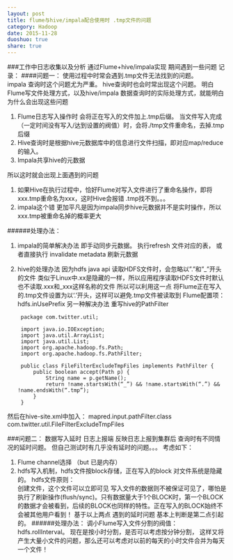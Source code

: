 ```yaml
---
layout: post
title: flume与hive/impala配合使用时 .tmp文件的问题
category: Hadoop
date: 2015-11-28
duoshuo: true
share: true
---
```


###工作中日志收集以及分析  通过Flume+hive/impala实现 期间遇到一些问题  记录：
####问题一：
使用过程中时常会遇到.tmp文件无法找到的问题。  
impala 查询时这个问题尤为严重。 hive查询时也会时常出现这个问题。
明白Flume写文件处理方式，以及hive/impala 数据查询时的实际处理方式，就能明白为什么会出现这些问题

1. Flume日志写入操作时 会将正在写入的文件加上.tmp后缀。 当文件写入完成（一定时间没有写入/达到设置的阀值）时，会将./tmp文件重命名，去掉.tmp后缀
2. Hive查询时是根据hive元数据库中的信息进行文件扫描，即对应map/reduce的输入。
3. Impala共享hive的元数据
 
所以这时就会出现上面遇到的问题
1. 如果Hive在执行过程中，恰好Flume对写入文件进行了重命名操作，即将xxx.tmp重命名为xxx，这时Hive会报错  .tmp找不到。。。
2. impala这个错  更加平凡是因为impala同步hive元数据并不是实时操作，所以xxx.tmp被重命名掉的概率更大

######处理办法：  
1. impala的简单解决办法 即手动同步元数据。 执行refresh 文件对应的表， 或者直接执行 invalidate metadata 刷新元数据

2. hive的处理办法 
因为hdfs java api 读取HDFS文件时，会忽略以”.”和”_”开头的文件
类似于Linux中.xx是隐藏的一样，所以应用程序读取HDFS文件时默认也不读取.xxx和_xxx这样名称的文件
所以可以利用这一点 将Flume正在写入的.tmp文件设置为以‘.’开头，这样可以避免.tmp文件被读取到
Flume配置项：hdfs.inUsePrefix
另一种解决办法 重写hive的PathFilter

		package com.twitter.util;
		
		import java.io.IOException;
		import java.util.ArrayList;
		import java.util.List;
		import org.apache.hadoop.fs.Path;
		import org.apache.hadoop.fs.PathFilter;
		
		public class FileFilterExcludeTmpFiles implements PathFilter {
		    public boolean accept(Path p) {
		        String name = p.getName();
		        return !name.startsWith(“_”) && !name.startsWith(“.”) && !name.endsWith(“.tmp”);
		    }
		}

然后在hive-site.xml中加入：
		<property>
		    <name>mapred.input.pathFilter.class</name>
		    <value>com.twitter.util.FileFilterExcludeTmpFiles</value>
		</property>



###问题二：
数据写入延时
日志上报端 反映日志上报到集群后 查询时有不同情况的延时问题。 但自己测试时有几乎没有延时的问题。。。
考虑如下：
1. Flume channel选择 （but 已是内存）
2. hdfs写入机制，hdfs文件按block存储，正在写入的block 对文件系统是隐藏的。
hdfs文件原则：  
创建文件，这个文件可以立即可见
写入文件的数据则不被保证可见了，哪怕是执行了刷新操作(flush/sync)。只有数据量大于1个BLOCK时，第一个BLOCK的数据才会被看到，后续的BLOCK也同样的特性。正在写入的BLOCK始终不会被其他用户看到！ 
基于以上两点  遇到的延时问题 基本上判断是第二点引起的。
######处理办法：
调小Flume写入文件分割的阀值：hdfs.rollInterval。
现在是按小时分割，是否可以考虑按分钟分割，
这样又将产生大量小文件的问题，那么还可以考虑对以前的每天的小时文件合并为每天一个文件！

